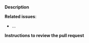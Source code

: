 **Description**

<!-- Describe the PR here. -->

**Related issues**:

- ...

**Instructions to review the pull request**

<!-- One of these should make sense. Uncomment as needed -->
<!--
The CI tests are enough
-->

<!--
Clone and run locally with the following:

```
cd $(mktemp -d --tmpdir bird-XXXXXX)
git clone https://github.com/<you>/bird-cloud-gnn .
git checkout <this branch>
python -m venv env
source env/bin/activate
python -m pip install --upgrade pip setuptools
python -m pip install '.[dev]'
<testing commands>
```
-->

<!--
There is no code change, just review the text.
-->
